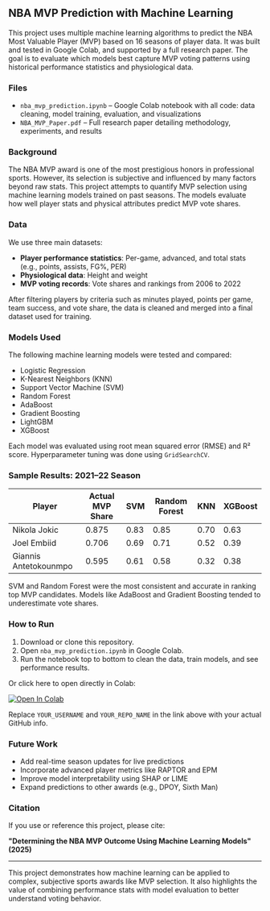 ## NBA MVP Prediction with Machine Learning

This project uses multiple machine learning algorithms to predict the NBA Most Valuable Player (MVP) based on 16 seasons of player data. It was built and tested in Google Colab, and supported by a full research paper. The goal is to evaluate which models best capture MVP voting patterns using historical performance statistics and physiological data.

### Files
- `nba_mvp_prediction.ipynb` – Google Colab notebook with all code: data cleaning, model training, evaluation, and visualizations
- `NBA_MVP_Paper.pdf` – Full research paper detailing methodology, experiments, and results

### Background
The NBA MVP award is one of the most prestigious honors in professional sports. However, its selection is subjective and influenced by many factors beyond raw stats. This project attempts to quantify MVP selection using machine learning models trained on past seasons. The models evaluate how well player stats and physical attributes predict MVP vote shares.

### Data
We use three main datasets:
- **Player performance statistics**: Per-game, advanced, and total stats (e.g., points, assists, FG%, PER)
- **Physiological data**: Height and weight
- **MVP voting records**: Vote shares and rankings from 2006 to 2022

After filtering players by criteria such as minutes played, points per game, team success, and vote share, the data is cleaned and merged into a final dataset used for training.

### Models Used
The following machine learning models were tested and compared:
- Logistic Regression
- K-Nearest Neighbors (KNN)
- Support Vector Machine (SVM)
- Random Forest
- AdaBoost
- Gradient Boosting
- LightGBM
- XGBoost

Each model was evaluated using root mean squared error (RMSE) and R² score. Hyperparameter tuning was done using `GridSearchCV`.

### Sample Results: 2021–22 Season

| Player           | Actual MVP Share | SVM  | Random Forest | KNN  | XGBoost |
|------------------|------------------|------|----------------|------|---------|
| Nikola Jokic     | 0.875            | 0.83 | 0.85           | 0.70 | 0.63    |
| Joel Embiid      | 0.706            | 0.69 | 0.71           | 0.52 | 0.39    |
| Giannis Antetokounmpo | 0.595      | 0.61 | 0.58           | 0.32 | 0.38    |

SVM and Random Forest were the most consistent and accurate in ranking top MVP candidates. Models like AdaBoost and Gradient Boosting tended to underestimate vote shares.

### How to Run
1. Download or clone this repository.
2. Open `nba_mvp_prediction.ipynb` in Google Colab.
3. Run the notebook top to bottom to clean the data, train models, and see performance results.

Or click here to open directly in Colab:

[![Open In Colab](https://colab.research.google.com/assets/colab-badge.svg)](https://colab.research.google.com/github/YOUR_USERNAME/YOUR_REPO_NAME/blob/main/nba_mvp_prediction.ipynb)

Replace `YOUR_USERNAME` and `YOUR_REPO_NAME` in the link above with your actual GitHub info.

### Future Work
- Add real-time season updates for live predictions
- Incorporate advanced player metrics like RAPTOR and EPM
- Improve model interpretability using SHAP or LIME
- Expand predictions to other awards (e.g., DPOY, Sixth Man)

### Citation
If you use or reference this project, please cite:

**"Determining the NBA MVP Outcome Using Machine Learning Models" (2025)**

---

This project demonstrates how machine learning can be applied to complex, subjective sports awards like MVP selection. It also highlights the value of combining performance stats with model evaluation to better understand voting behavior.
